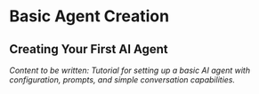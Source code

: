 # Basic Agent Creation

<!-- Metadata -->
<!-- 
Topic: First AI Agent Tutorial
Type: Step-by-Step Tutorial
Audience: New Users
Estimated Reading Time: 30 minutes
Prerequisites: Hello World Process completed
-->

<!-- Content Plan -->
<!--
Tutorial for creating first AI agent:
- Agent configuration basics (YAML structure)
- Writing agent prompts and behavior
- Setting up LLM model configuration
- Basic agent-process integration
- Testing agent responses
- Understanding agent lifecycle
- Simple conversation patterns

Should demonstrate core agent functionality and configuration.
-->

## Creating Your First AI Agent

*Content to be written: Tutorial for setting up a basic AI agent with configuration, prompts, and simple conversation capabilities.*
